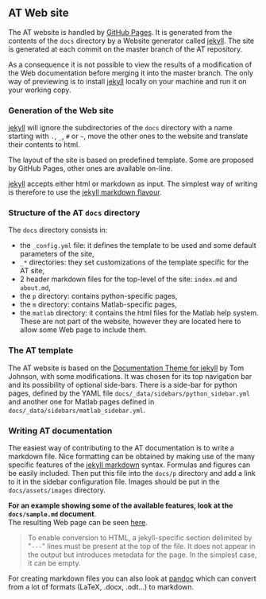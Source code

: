## AT Web site

The AT website is handled by [GitHub Pages](https://pages.github.com).
It is generated from the contents of the `docs` directory by a Website generator
called [jekyll](https://jekyllrb.com). The site is generated at each commit on
the master branch of the AT repository.

As a consequence it is not possible to view the results of a modification of the
Web documentation before merging it into the master branch. The only way of previewing 
is to install [jekyll](https://jekyllrb.com) locally on your machine and run it on your
working copy.

### Generation of the Web site
[jekyll](https://jekyllrb.com) will ignore the subdirectories of the `docs` directory
with a name starting with `.`, `_`, `#` or `~`, move the other ones to the website
and translate their contents to html.

The layout of the site is based on predefined template. Some are proposed by GitHub Pages,
other ones are available on-line.

[jekyll](https://jekyllrb.com) accepts either html or markdown as input. The simplest 
way of writing is therefore to use the [jekyll markdown flavour](https://daringfireball.net/projects/markdown/syntax).

### Structure of the AT `docs` directory
The `docs` directory consists in:

* the `_config.yml` file: it defines the template to be used and some default
parameters of the site,
* `_*` directories: they set customizations of the template specific for the AT site,
* 2 header markdown files for the top-level of the site: `index.md` and `about.md`,
* the `p` directory: contains python-specific pages,
* the `m` directory: contains Matlab-specific pages,
* the `matlab` directory: it contains the html files for the Matlab help system.
These are not part of the website, however they are located here to allow some Web page
to include them.

### The AT template
The AT website is based on the [Documentation Theme for jekyll](https://idratherbewriting.com/documentation-theme-jekyll/)
by Tom Johnson, with some modifications. It was chosen for its top navigation bar and its possibility of
optional side-bars. There is a side-bar for python pages, defined by the YAML file
`docs/_data/sidebars/python_sidebar.yml` and another one for Matlab pages defined in
`docs/_data/sidebars/matlab_sidebar.yml`.

### Writing AT documentation
The easiest way of contributing to the AT documentation is to write a markdown file.
Nice formatting can be obtained by making use of the many specific features of
the [jekyll markdown](https://kramdown.gettalong.org/syntax.html) syntax.
Formulas and figures can be easily included. Then put this file into the `docs/p`
directory and add a link to it in the sidebar configuration file. Images should be
put in the `docs/assets/images` directory.

**For an example showing some of the available features, look at the `docs/sample.md`
document**.  
The resulting Web page can be seen [here](https://atcollab.github.io/at/sample.html).

> To enable conversion to HTML, a jekyll-specific section delimited by
> "`---`" lines must be present at the top of the file. It does not appear in the output
> but introduces metadata for the page. In the simplest case, it can be empty.

For creating markdown files you can also look at [pandoc](https://pandoc.org) which
can convert from a lot of formats (LaTeX, .docx, .odt…) to markdown.